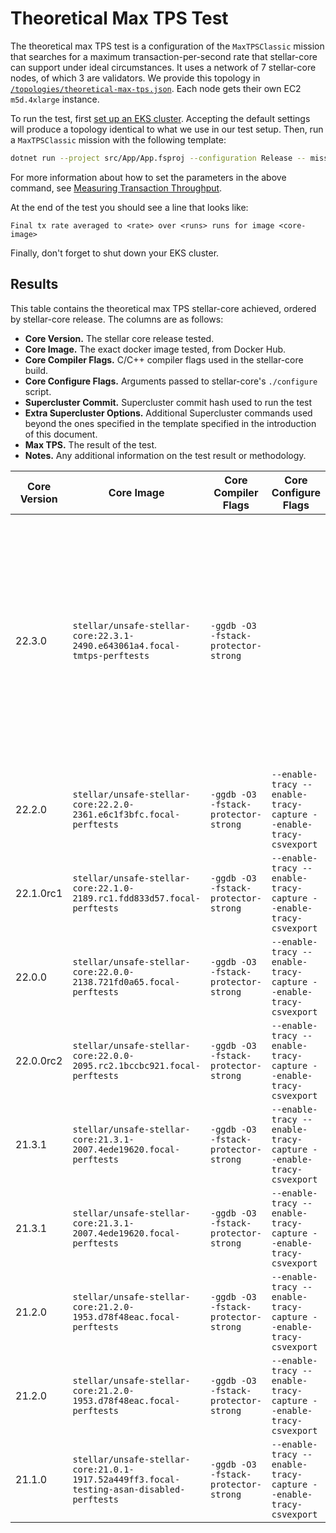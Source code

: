 # Theoretical Max TPS Test

The theoretical max TPS test is a configuration of the `MaxTPSClassic` mission
that searches for a maximum transaction-per-second rate that stellar-core can
support under ideal circumstances. It uses a network of 7 stellar-core nodes, of
which 3 are validators.  We provide this topology in
[`/topologies/theoretical-max-tps.json`](../topologies/theoretical-max-tps.json).
Each node gets their own EC2 `m5d.4xlarge` instance.

To run the test, first [set up an EKS cluster](eks.md). Accepting the default
settings will produce a topology identical to what we use in our test setup.
Then, run a `MaxTPSClassic` mission with the following template:
```bash
dotnet run --project src/App/App.fsproj --configuration Release -- mission MaxTPSClassic --image=<core-image> --pubnet-data=<path-to-repo>/topologies/theoretical-max-tps.json --tx-rate=<min-tx-rate> --max-tx-rate=<max-tx-rate> --namespace default --ingress-internal-domain=<domain> --ingress-class=nginx --run-for-max-tps
```
For more information about how to set the parameters in the above command, see
[Measuring Transaction Throughput](measuring-transaction-throughput.md).

At the end of the test you should see a line that looks like:
```
Final tx rate averaged to <rate> over <runs> runs for image <core-image>
```

Finally, don't forget to shut down your EKS cluster.

## Results

This table contains the theoretical max TPS stellar-core achieved, ordered by
stellar-core release. The columns are as follows:

* **Core Version.** The stellar core release tested.
* **Core Image.** The exact docker image tested, from Docker Hub.
* **Core Compiler Flags.** C/C++ compiler flags used in the stellar-core build.
* **Core Configure Flags.** Arguments passed to stellar-core's `./configure` script.
* **Supercluster Commit.** Supercluster commit hash used to run the test
* **Extra Supercluster Options.** Additional Supercluster commands used beyond the ones specified in the template specified in the introduction of this document.
* **Max TPS.** The result of the test.
* **Notes.** Any additional information on the test result or methodology.

| Core Version | Core Image | Core Compiler Flags | Core Configure Flags | Supercluster Commit | Extra Supercluster Options | Max TPS | Notes |
|--------------|------------|---------------------|----------------------|---------------------|----------------------------|---------|-------|
| 22.3.0 | `stellar/unsafe-stellar-core:22.3.1-2490.e643061a4.focal-tmtps-perftests` | `-ggdb -O3 -fstack-protector-strong` | | `d9df3be5ec3ea6d7f18262c601b05c793eb2c63b` | `--run-for-max-tps --enable-relaxed-auto-qset-config` | 2032 | Performance improvement due to a combination of new stellar-core performance focused features, and testing methodology changes due to pregenerating transactions for load generation. See [release notes](https://github.com/stellar/stellar-core/releases/tag/v22.3.0) for more info. |
| 22.2.0 | `stellar/unsafe-stellar-core:22.2.0-2361.e6c1f3bfc.focal-perftests` | `-ggdb -O3 -fstack-protector-strong` | `--enable-tracy --enable-tracy-capture --enable-tracy-csvexport` | `b49c0810f159e0305328e127057e1f6fc08a0524` | | 1079 | Performance improvement due to BucketList caching changes |
| 22.1.0rc1 | `stellar/unsafe-stellar-core:22.1.0-2189.rc1.fdd833d57.focal-perftests` | `-ggdb -O3 -fstack-protector-strong` | `--enable-tracy --enable-tracy-capture --enable-tracy-csvexport` | | | 989 | Performance improvement due to [networking changes](https://github.com/stellar/stellar-core/pull/4544) |
| 22.0.0 | `stellar/unsafe-stellar-core:22.0.0-2138.721fd0a65.focal-perftests` | `-ggdb -O3 -fstack-protector-strong` | `--enable-tracy --enable-tracy-capture --enable-tracy-csvexport` | | | 902 | |
| 22.0.0rc2 | `stellar/unsafe-stellar-core:22.0.0-2095.rc2.1bccbc921.focal-perftests` | `-ggdb -O3 -fstack-protector-strong` | `--enable-tracy --enable-tracy-capture --enable-tracy-csvexport` | | | 958 | First version with mandatory BucketListDB backend |
| 21.3.1 | `stellar/unsafe-stellar-core:21.3.1-2007.4ede19620.focal-perftests` | `-ggdb -O3 -fstack-protector-strong` | `--enable-tracy --enable-tracy-capture --enable-tracy-csvexport` | | | 1110 | Used BucketListDB database backend |
| 21.3.1 | `stellar/unsafe-stellar-core:21.3.1-2007.4ede19620.focal-perftests` | `-ggdb -O3 -fstack-protector-strong` | `--enable-tracy --enable-tracy-capture --enable-tracy-csvexport` | | | 1170 | Used SQLite in-memory database backend |
| 21.2.0 | `stellar/unsafe-stellar-core:21.2.0-1953.d78f48eac.focal-perftests` | `-ggdb -O3 -fstack-protector-strong` | `--enable-tracy --enable-tracy-capture --enable-tracy-csvexport` | | | 1059 | Used BucketListDB database backend |
| 21.2.0 | `stellar/unsafe-stellar-core:21.2.0-1953.d78f48eac.focal-perftests` | `-ggdb -O3 -fstack-protector-strong` | `--enable-tracy --enable-tracy-capture --enable-tracy-csvexport` | | | 1053 | Used SQLite in-memory database backend |
| 21.1.0 | `stellar/unsafe-stellar-core:21.0.1-1917.52a449ff3.focal-testing-asan-disabled-perftests` | `-ggdb -O3 -fstack-protector-strong` | `--enable-tracy --enable-tracy-capture --enable-tracy-csvexport` | | | 1137 | Used SQLite in-memory database backend |
